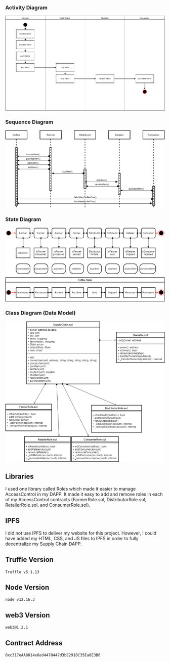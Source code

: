 
### Activity Diagram
![Activity Diagram](../images/activity-diagram.png)

### Sequence Diagram
![Sequence Diagram](../images/sequence-diagram.png)

### State Diagram
![State Diagram](../images/state-diagram.png)

### Class Diagram (Data Model)
![Class Diagram](../images/class-diagram.png)

## Libraries
I used one library called Roles which made it easier to manage AccessControl in my DAPP. It made it easy to add and remove roles in each of my AccessControl contracts (FarmerRole.sol, DistributorRole.sol, RetailerRole.sol, and ConsumerRole.sol).

## IPFS
I did not use IPFS to deliver my website for this project. However, I could have added my HTML, CSS, and JS files to IPFS in order to fully decentralize my Supply Chain DAPP.


## Truffle Version
>
    Truffle v5.1.13
>

## Node Version
>
    node v12.16.3
>

## web3 Version
>
    web3@1.2.1
>
## Contract Address
>
    0xc317eAA8014e6ed4470447d3bE291DC35Ea0E3B6
>